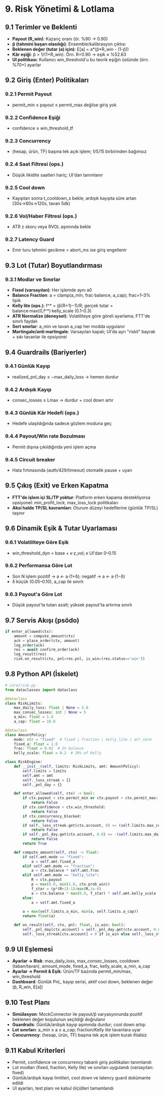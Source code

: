 # 9. Risk Yönetimi & Lotlama

## 9.1 Terimler ve Beklenti

- **Payout (R_win)**: Kazanç oranı (ör. %90 → 0.90)
- **p̂ (tahmini başarı olasılığı)**: Ensemble/kalibrasyon çıktısı
- **Beklenen değer (tutar (a) için)**: E[a] = a*(p̂*R_win - (1-p̂))
- **Kâr eşiği**: p̂ > 1/(1+R_win). Örn. R=0.90 → eşik ≈ %52.63
- **UI politikası**: Kullanıcı win_threshold'u bu teorik eşiğin üstünde (örn. %70+) ayarlar

## 9.2 Giriş (Enter) Politikaları

### 9.2.1 Permit Payout
- permit_min ≤ payout ≤ permit_max değilse giriş yok

### 9.2.2 Confidence Eşiği
- confidence ≥ win_threshold_tf

### 9.2.3 Concurrency
- (hesap, ürün, TF) başına tek açık işlem; 1/5/15 birbirinden bağımsız

### 9.2.4 Saat Filtresi (ops.)
- Düşük likidite saatleri hariç; UI'dan tanımlanır

### 9.2.5 Cool down
- Kayıptan sonra t_cooldown_s bekle; ardışık kayıpta süre artan (30s→60s→120s, tavan 5dk)

### 9.2.6 Vol/Haber Filtresi (ops.)
- ATR z skoru veya RVOL aşımında bekle

### 9.2.7 Latency Guard
- Emir turu tahmini gecikme > abort_ms ise giriş engellenir

## 9.3 Lot (Tutar) Boyutlandırması

### 9.3.1 Modlar ve Sınırlar
- **Fixed (varsayılan)**: Her işlemde aynı a0
- **Balance Fraction**: a = clamp(a_min, frac·balance, a_cap); frac=1–3% tipik
- **Kelly lite (ops.)**: f^* = (p̂(R+1)−1)/R; gerçek tutar = balance·max(0,f^*)·kelly_scale (0.1–0.3)
- **ATR Normalize (deneysel)**: Volatiliteye göre göreli ayarlama; FTT'de sınırlı faydalı
- **Sert sınırlar**: a_min ve tavan a_cap her modda uygulanır
- **Martingale/anti martingale**: Varsayılan kapalı; UI'da ayrı "riskli" bayrak + sıkı tavanlar ile opsiyonel

## 9.4 Guardrails (Bariyerler)

### 9.4.1 Günlük Kayıp
- realized_pnl_day ≤ −max_daily_loss → hemen durdur

### 9.4.2 Ardışık Kayıp
- consec_losses ≥ Lmax → durdur + cool down artır

### 9.4.3 Günlük Kâr Hedefi (ops.)
- Hedefe ulaşıldığında sadece gözlem moduna geç

### 9.4.4 Payout/Win rate Bozulması
- Permit dışına çıkıldığında yeni işlem açma

### 9.4.5 Circuit breaker
- Hata fırtınasında (auth/429/timeout) otomatik pause + uyarı

## 9.5 Çıkış (Exit) ve Erken Kapatma

- **FTT'de işlem içi SL/TP yoktur**: Platform erken kapama destekliyorsa opsiyonel: min_profit_lock, max_loss_lock politikaları
- **Aksi halde TP/SL kavramları**: Oturum düzeyi hedeflerine (günlük TP/SL) taşınır

## 9.6 Dinamik Eşik & Tutar Uyarlaması

### 9.6.1 Volatiliteye Göre Eşik
- win_threshold_dyn = base + κ·z_vol; κ UI'dan 0–0.15

### 9.6.2 Performansa Göre Lot
- Son N işlem pozitif → a ← a·(1+δ); negatif → a ← a·(1−δ)
- δ küçük (0.05–0.10), a_cap ile sınırlı

### 9.6.3 Payout'a Göre Lot
- Düşük payout'ta tutarı azalt; yüksek payout'ta artırma sınırlı

## 9.7 Servis Akışı (psödo)

```python
if enter_allowed(ctx):
    amount = compute_amount(ctx)
    ack = place_order(ctx, amount)
    log_order(ack)
    res = await confirm_order(ack)
    log_result(res)
    risk.on_result(ctx, pnl=res.pnl, is_win=(res.status=='win'))
```

## 9.8 Python API (İskelet)

```python
# core/risk.py
from dataclasses import dataclass

@dataclass
class RiskLimits:
    max_daily_loss: float | None = 5.0
    max_consec_losses: int | None = 5
    a_min: float = 1.0
    a_cap: float = 10.0

@dataclass
class AmountPolicy:
    mode: str = "fixed"  # fixed | fraction | kelly_lite | atr_norm
    fixed_a: float = 1.0
    frac: float = 0.02  # 2% balance
    kelly_scale: float = 0.2  # 20% of Kelly

class RiskEngine:
    def __init__(self, limits: RiskLimits, amt: AmountPolicy):
        self.limits = limits
        self.amt = amt
        self._loss_streak = {}
        self._pnl_day = {}

    def enter_allowed(self, ctx) -> bool:
        if ctx.payout < ctx.permit_min or ctx.payout > ctx.permit_max:
            return False
        if ctx.confidence < ctx.win_threshold:
            return False
        if ctx.concurrency_blocked:
            return False
        if self._loss_streak.get(ctx.account, 0) >= (self.limits.max_consec_losses or 9999):
            return False
        if self._pnl_day.get(ctx.account, 0.0) <= -(self.limits.max_daily_loss or 9e9):
            return False
        return True

    def compute_amount(self, ctx) -> float:
        if self.amt.mode == "fixed":
            a = self.amt.fixed_a
        elif self.amt.mode == "fraction":
            a = ctx.balance * self.amt.frac
        elif self.amt.mode == "kelly_lite":
            R = ctx.payout
            p = max(0.0, min(1.0, ctx.prob_win))
            f_star = (p*(R+1)-1)/max(R,1e-6)
            a = ctx.balance * max(0.0, f_star) * self.amt.kelly_scale
        else:
            a = self.amt.fixed_a
        
        a = max(self.limits.a_min, min(a, self.limits.a_cap))
        return float(a)

    def on_result(self, ctx, pnl: float, is_win: bool):
        self._pnl_day[ctx.account] = self._pnl_day.get(ctx.account, 0.0) + pnl
        self._loss_streak[ctx.account] = 0 if is_win else self._loss_streak.get(ctx.account, 0) + 1
```

## 9.9 UI Eşlemesi

- **Ayarlar → Risk**: max_daily_loss, max_consec_losses, cooldown (taban/tavan), amount_mode, fixed_a, frac, kelly_scale, a_min, a_cap
- **Ayarlar → Permit & Eşik**: Ürün/TF bazında permit_min/max, win_threshold
- **Dashboard**: Günlük PnL, kayıp serisi, aktif cool down, beklenen değer (p̂, R_win, E[a])

## 9.10 Test Planı

- **Simülasyon**: MockConnector ile payout/p̂ varyasyonunda pozitif beklenen değer koşulunun seçildiği doğrulanır
- **Guardrails**: Günlük/ardışık kayıp aşımında durdur; cool down artışı
- **Lot sınırları**: a_min ≤ a ≤ a_cap; fraction/Kelly lite tavanlara uyar
- **Concurrency**: (hesap, ürün, TF) başına tek açık işlem kuralı ihlalsiz

## 9.11 Kabul Kriterleri

- Permit, confidence ve concurrency tabanlı giriş politikaları tanımlandı
- Lot modları (fixed, fraction, Kelly lite) ve sınırları uygulandı (varsayılan: fixed)
- Günlük/ardışık kayıp limitleri, cool down ve latency guard dokümante edildi
- UI ayarları, test planı ve kabul ölçütleri tamamlandı
